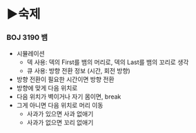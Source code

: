 # ▶숙제

### BOJ 3190 뱀
- 시뮬레이션
  - 덱 사용: 덱의 First를 뱀의 머리로, 덱의 Last를 뱀의 꼬리로 생각
  - 큐 사용: 방향 전환 정보 (시간, 회전 방향)
- 방향 전환이 필요한 시간이면 방향 전환
- 방향에 맞게 다음 위치로
- 다음 위치가 벽이거나 자기 몸이면, break
- 그게 아니면 다음 위치로 머리 이동
  - 사과가 있으면 사과 없애기
  - 사과가 없으면 꼬리 없애기

### 

### 

### 

###

### 

### 

### 

            
